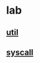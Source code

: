 # lab
 ## [util](https://github.com/SteveY4ng/xv6-labs-2020/tree/util)
 ## [syscall](https://github.com/SteveY4ng/xv6-labs-2020/tree/syscall)
